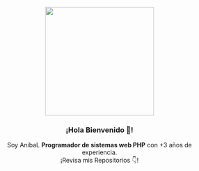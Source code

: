 <p align="center" width="300">
   <img align="center"  width="250" src="https://github-production-user-asset-6210df.s3.amazonaws.com/2625404/271161555-a9a2f0bc-79a2-4248-a0fd-5b7e51809ef3.png" />
   <h3 align="center">¡Hola Bienvenido 👋!</h3>
</p>

<p align="center">Soy AnibaL <strong>Programador de sistemas web PHP</strong> con +3 años de experiencia.<br />¡Revisa mis Repositorios 👇!</p>


<!--
**loxi1/loxi1** is a ✨ _special_ ✨ repository because its `README.md` (this file) appears on your GitHub profile.

Here are some ideas to get you started:

- 🔭 I’m currently working on ...
- 🌱 I’m currently learning ...
- 👯 I’m looking to collaborate on ...
- 🤔 I’m looking for help with ...
- 💬 Ask me about ...
- 📫 How to reach me: ...
- 😄 Pronouns: ...
- ⚡ Fun fact: ...
- 
-->
